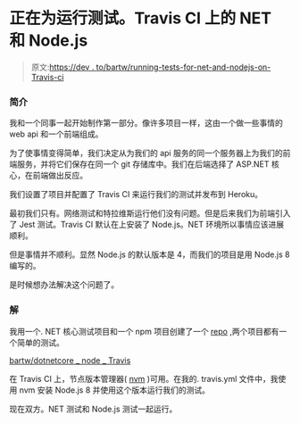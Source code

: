 # 正在为运行测试。Travis CI 上的 NET 和 Node.js

> 原文:[https://dev . to/bartw/running-tests-for-net-and-nodejs-on-Travis-ci](https://dev.to/bartw/running-tests-for-net-and-nodejs-on-travis-ci)

### 简介

我和一个同事一起开始制作第一部分。像许多项目一样，这由一个做一些事情的 web api 和一个前端组成。

为了使事情变得简单，我们决定从为我们的 api 服务的同一个服务器上为我们的前端服务，并将它们保存在同一个 git 存储库中。我们在后端选择了 ASP.NET 核心，在前端做出反应。

我们设置了项目并配置了 Travis CI 来运行我们的测试并发布到 Heroku。

最初我们只有。网络测试和特拉维斯运行他们没有问题。但是后来我们为前端引入了 Jest 测试。Travis CI 默认在上安装了 Node.js。NET 环境所以事情应该进展顺利。

但是事情并不顺利。显然 Node.js 的默认版本是 4，而我们的项目是用 Node.js 8 编写的。

是时候想办法解决这个问题了。

### 解

我用一个. NET 核心测试项目和一个 npm 项目创建了一个 [repo](https://github.com/bartw/dotnetcore_node_travis) ,两个项目都有一个简单的测试。

[bartw/dotnetcore _ node _ Travis](https://github.com/bartw/dotnetcore_node_travis)

在 Travis CI 上，节点版本管理器( [nvm](https://github.com/creationix/nvm) )可用。在我的. travis.yml 文件中，我使用 nvm 安装 Node.js 8 并使用这个版本运行我们的测试。

现在双方。NET 测试和 Node.js 测试一起运行。
